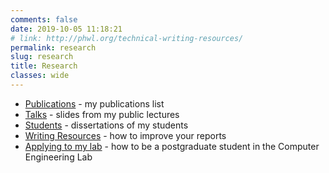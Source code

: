 ```yaml
---
comments: false
date: 2019-10-05 11:18:21 
# link: http://phwl.org/technical-writing-resources/
permalink: research
slug: research
title: Research
classes: wide
---
```


  * [Publications](assets/papers) - my publications list
  * [Talks](talks) - slides from my public lectures
  * [Students](students) - dissertations of my students
  * [Writing Resources](writing-resources) - how to improve your reports
  * [Applying to my lab](http://phwl.org/2018/how-to-apply-to-the-computer-engineering-lab-at-the-university-of-sydney/) - how to be a postgraduate student in the Computer Engineering Lab
